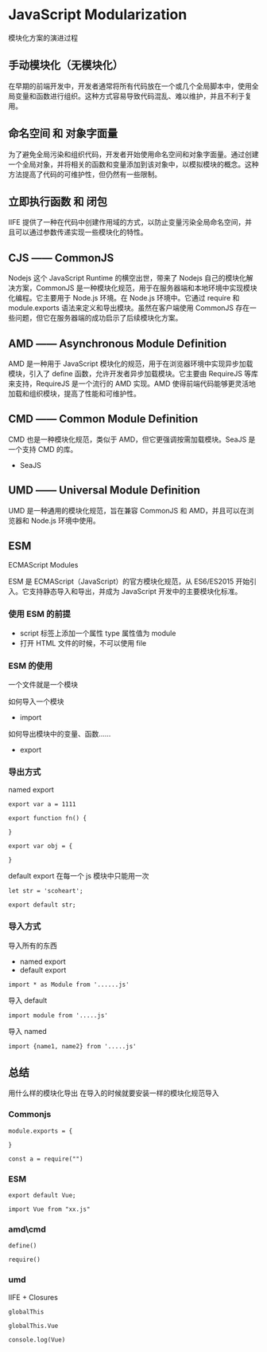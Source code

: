 # JavaScript Modularization

模块化方案的演进过程

## 手动模块化（无模块化）

在早期的前端开发中，开发者通常将所有代码放在一个或几个全局脚本中，使用全局变量和函数进行组织。这种方式容易导致代码混乱、难以维护，并且不利于复用。

## 命名空间 和 对象字面量

为了避免全局污染和组织代码，开发者开始使用命名空间和对象字面量。通过创建一个全局对象，并将相关的函数和变量添加到该对象中，以模拟模块的概念。这种方法提高了代码的可维护性，但仍然有一些限制。

## 立即执行函数 和 闭包

IIFE 提供了一种在代码中创建作用域的方式，以防止变量污染全局命名空间，并且可以通过参数传递实现一些模块化的特性。

## CJS —— CommonJS

Nodejs 这个 JavaScript Runtime 的横空出世，带来了 Nodejs 自己的模块化解决方案，CommonJS 是一种模块化规范，用于在服务器端和本地环境中实现模块化编程。它主要用于 Node.js 环境。在 Node.js 环境中。它通过 require 和 module.exports 语法来定义和导出模块。虽然在客户端使用 CommonJS 存在一些问题，但它在服务器端的成功启示了后续模块化方案。

## AMD —— Asynchronous Module Definition

AMD 是一种用于 JavaScript 模块化的规范，用于在浏览器环境中实现异步加载模块，引入了 define 函数，允许开发者异步加载模块。它主要由 RequireJS 等库来支持，RequireJS 是一个流行的 AMD 实现。AMD 使得前端代码能够更灵活地加载和组织模块，提高了性能和可维护性。

## CMD —— Common Module Definition

CMD 也是一种模块化规范，类似于 AMD，但它更强调按需加载模块。SeaJS 是一个支持 CMD 的库。

- SeaJS

## UMD —— Universal Module Definition

UMD 是一种通用的模块化规范，旨在兼容 CommonJS 和 AMD，并且可以在浏览器和 Node.js 环境中使用。

## ESM

ECMAScript Modules

ESM 是 ECMAScript（JavaScript）的官方模块化规范，从 ES6/ES2015 开始引入。它支持静态导入和导出，并成为 JavaScript 开发中的主要模块化标准。

### 使用 ESM 的前提

- script 标签上添加一个属性 type 属性值为 module
- 打开 HTML 文件的时候，不可以使用 file

### ESM 的使用

一个文件就是一个模块

如何导入一个模块

- import

如何导出模块中的变量、函数……

- export

### 导出方式

named export

```
export var a = 1111

export function fn() {

}

export var obj = {

}

```

default export
在每一个 js 模块中只能用一次

```
let str = 'scoheart';

export default str;
```

### 导入方式

导入所有的东西

- named export
- default export

```
import * as Module from '......js'
```

导入 default

```
import module from '.....js'
```

导入 named

```
import {name1, name2} from '.....js'
```

## 总结

用什么样的模块化导出
在导入的时候就要安装一样的模块化规范导入

### Commonjs

```
module.exports = {

}
```

```
const a = require("")
```

### ESM

```
export default Vue;
```

```
import Vue from "xx.js"
```

### amd\\cmd

```
define()

require()
```

### umd

IIFE + Closures

```
globalThis

globalThis.Vue

console.log(Vue)
```
